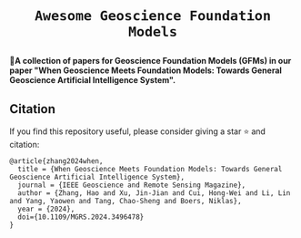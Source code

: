 
# <p align=center>`Awesome Geoscience Foundation Models`</p>

:star2:**A collection of papers for Geoscience Foundation Models (GFMs) in our paper "When Geoscience Meets Foundation Models: Towards General Geoscience Artificial Intelligence System".**


## Citation

If you find this repository useful, please consider giving a star :star: and citation:

```
@article{zhang2024when,
  title = {When Geoscience Meets Foundation Models: Towards General Geoscience Artificial Intelligence System},
  journal = {IEEE Geoscience and Remote Sensing Magazine},
  author = {Zhang, Hao and Xu, Jin-Jian and Cui, Hong-Wei and Li, Lin and Yang, Yaowen and Tang, Chao-Sheng and Boers, Niklas},
  year = {2024},
  doi={10.1109/MGRS.2024.3496478}
}
```
